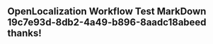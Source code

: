 <properties
ms.topic="hero-topic"
ms.test1="hero-topic"
ms.test2="test"/>

## OpenLocalization Workflow Test MarkDown 19c7e93d-8db2-4a49-b896-8aadc18abeed thanks!

